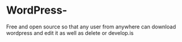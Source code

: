 # WordPress-
Free and open source so that any user from anywhere can download wordpress and edit it as well as delete or develop.is
